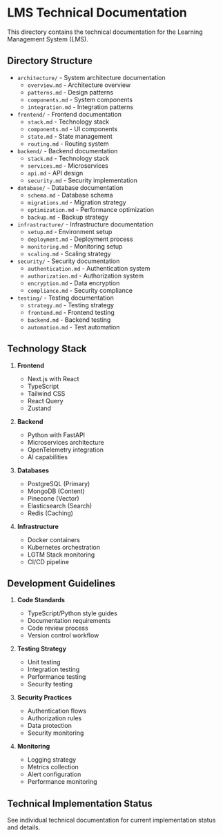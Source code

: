# LMS Technical Documentation

This directory contains the technical documentation for the Learning Management System (LMS).

## Directory Structure

- `architecture/` - System architecture documentation
  - `overview.md` - Architecture overview
  - `patterns.md` - Design patterns
  - `components.md` - System components
  - `integration.md` - Integration patterns
- `frontend/` - Frontend documentation
  - `stack.md` - Technology stack
  - `components.md` - UI components
  - `state.md` - State management
  - `routing.md` - Routing system
- `backend/` - Backend documentation
  - `stack.md` - Technology stack
  - `services.md` - Microservices
  - `api.md` - API design
  - `security.md` - Security implementation
- `database/` - Database documentation
  - `schema.md` - Database schema
  - `migrations.md` - Migration strategy
  - `optimization.md` - Performance optimization
  - `backup.md` - Backup strategy
- `infrastructure/` - Infrastructure documentation
  - `setup.md` - Environment setup
  - `deployment.md` - Deployment process
  - `monitoring.md` - Monitoring setup
  - `scaling.md` - Scaling strategy
- `security/` - Security documentation
  - `authentication.md` - Authentication system
  - `authorization.md` - Authorization system
  - `encryption.md` - Data encryption
  - `compliance.md` - Security compliance
- `testing/` - Testing documentation
  - `strategy.md` - Testing strategy
  - `frontend.md` - Frontend testing
  - `backend.md` - Backend testing
  - `automation.md` - Test automation

## Technology Stack

1. **Frontend**
   - Next.js with React
   - TypeScript
   - Tailwind CSS
   - React Query
   - Zustand

2. **Backend**
   - Python with FastAPI
   - Microservices architecture
   - OpenTelemetry integration
   - AI capabilities

3. **Databases**
   - PostgreSQL (Primary)
   - MongoDB (Content)
   - Pinecone (Vector)
   - Elasticsearch (Search)
   - Redis (Caching)

4. **Infrastructure**
   - Docker containers
   - Kubernetes orchestration
   - LGTM Stack monitoring
   - CI/CD pipeline

## Development Guidelines

1. **Code Standards**
   - TypeScript/Python style guides
   - Documentation requirements
   - Code review process
   - Version control workflow

2. **Testing Strategy**
   - Unit testing
   - Integration testing
   - Performance testing
   - Security testing

3. **Security Practices**
   - Authentication flows
   - Authorization rules
   - Data protection
   - Security monitoring

4. **Monitoring**
   - Logging strategy
   - Metrics collection
   - Alert configuration
   - Performance monitoring

## Technical Implementation Status

See individual technical documentation for current implementation status and details. 